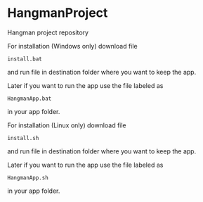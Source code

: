 # HangmanProject
Hangman project repository

For installation (Windows only) download file 
```
install.bat
```
and run file in destination folder where you want to keep the app.

Later if you want to run the app use the file labeled as 
```
HangmanApp.bat
```
in your app folder.

For installation (Linux only) download file 
```
install.sh
```
and run file in destination folder where you want to keep the app.

Later if you want to run the app use the file labeled as 
```
HangmanApp.sh
```
in your app folder.
